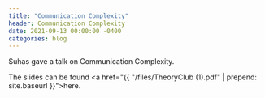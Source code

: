 ```yaml
---
title: "Communication Complexity"
header: Communication Complexity
date: 2021-09-13 00:00:00 -0400
categories: blog
---
```


Suhas gave a talk on Communication Complexity.

The slides can be found
<a href="{{ "/files/TheoryClub (1).pdf" | prepend: site.baseurl }}">here</a>.

